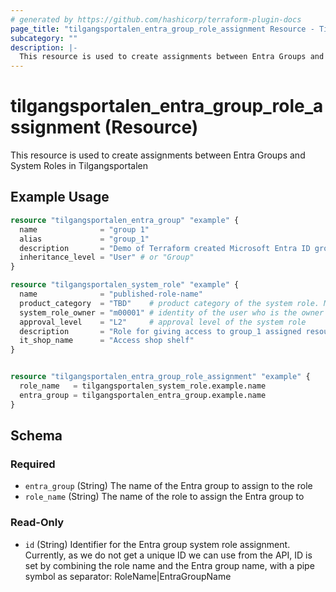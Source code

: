 ```yaml
---
# generated by https://github.com/hashicorp/terraform-plugin-docs
page_title: "tilgangsportalen_entra_group_role_assignment Resource - Tilgangsportalen"
subcategory: ""
description: |-
  This resource is used to create assignments between Entra Groups and System Roles in Tilgangsportalen
---
```


# tilgangsportalen_entra_group_role_assignment (Resource)

This resource is used to create assignments between Entra Groups and System Roles in Tilgangsportalen

## Example Usage

```terraform
resource "tilgangsportalen_entra_group" "example" {
  name              = "group 1"
  alias             = "group_1"
  description       = "Demo of Terraform created Microsoft Entra ID group"
  inheritance_level = "User" # or "Group"
}

resource "tilgangsportalen_system_role" "example" {
  name              = "published-role-name"
  product_category  = "TBD"    # product category of the system role. Must match an avaialable category
  system_role_owner = "m00001" # identity of the user who is the owner of the system role
  approval_level    = "L2"     # approval level of the system role
  description       = "Role for giving access to group_1 assigned resources."
  it_shop_name      = "Access shop shelf"
}


resource "tilgangsportalen_entra_group_role_assignment" "example" {
  role_name   = tilgangsportalen_system_role.example.name
  entra_group = tilgangsportalen_entra_group.example.name
}
```

<!-- schema generated by tfplugindocs -->
## Schema

### Required

- `entra_group` (String) The name of the Entra group to assign to the role
- `role_name` (String) The name of the role to assign the Entra group to

### Read-Only

- `id` (String) Identifier for the Entra group system role assignment. Currently, as we do not get a unique ID we can use from the API, ID is set by combining the role name and the Entra group name, with a pipe symbol as separator: RoleName|EntraGroupName

